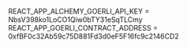 REACT_APP_ALCHEMY_GOERLI_API_KEY = NbsV398ko1LoCO1Qiw0bTY31eSqTLCmy
REACT_APP_GOERLI_CONTRACT_ADDRESS = 0xfBF0c32Ab59c75D881Fd3d0eF5F16fc9c2146CD2